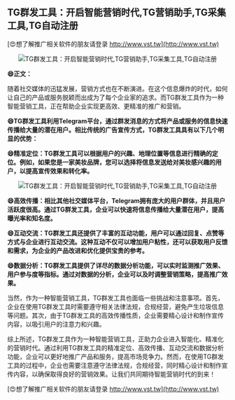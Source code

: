 ## **TG群发工具：开启智能营销时代,TG营销助手,TG采集工具,TG自动注册**

[😍想了解推广相关软件的朋友请登录 http://www.vst.tw](http://www.vst.tw)

 <center><img src="https://vst.tw/MP4/tuiguang/png/0.png" alt="TG群发工具：开启智能营销时代,TG营销助手,TG采集工具,TG自动注册"></center>

**😄正文：**

随着社交媒体的迅猛发展，营销方式也在不断演进。在这个信息爆炸的时代，如何让自己的产品或服务脱颖而出成为了每个企业家的追求。而TG群发工具作为一种智能营销工具，正在帮助企业实现更高效、更精准的推广和营销。

**😄TG群发工具利用Telegram平台，通过群发消息的方式将产品或服务的信息快速传播给大量的潜在用户。相比传统的广告宣传方式，TG群发工具具有以下几个明显的优势：**

**😄精准定位：TG群发工具可以根据用户的兴趣、地理位置等信息进行精确的定位。例如，如果您是一家美妆品牌，您可以选择将信息发送给对美妆感兴趣的用户，以提高宣传效果和转化率。**

 <center><img src="https://vst.tw/MP4/tuiguang/png/7.png" alt="TG群发工具：开启智能营销时代,TG营销助手,TG采集工具,TG自动注册"></center>

**😄高效传播：相比其他社交媒体平台，Telegram拥有庞大的用户群体，并且用户活跃度很高。通过TG群发工具，企业可以快速将信息传播给大量潜在用户，提高曝光率和知名度。**

**😄互动交流：TG群发工具还提供了丰富的互动功能，用户可以通过回复、点赞等方式与企业进行互动交流。这种互动不仅可以增加用户粘性，还可以获取用户反馈和需求，为企业的产品改进和优化提供宝贵的参考。**

**😄数据分析：TG群发工具提供了详尽的数据分析功能，可以实时监测推广效果、用户参与度等指标。通过对数据的分析，企业可以及时调整营销策略，提高推广效果。**

当然，作为一种智能营销工具，TG群发工具也面临一些挑战和注意事项。首先，企业在使用TG群发工具时需要遵守相关法律法规，合规经营，避免产生垃圾信息等问题。其次，由于TG群发工具的高效传播性质，企业需要精心设计和制作宣传内容，以吸引用户的注意力和兴趣。

综上所述，TG群发工具作为一种智能营销工具，正助力企业进入智能化、精准化的营销时代。通过利用TG群发工具的精准定位、高效传播、互动交流和数据分析功能，企业可以更好地推广产品和服务，提高市场竞争力。然而，在使用TG群发工具的过程中，企业也需要注意遵守法律法规，合规经营，同时精心设计和制作宣传内容，以确保取得良好的营销效果。让我们共同期待智能营销时代的到来！

[😍想了解推广相关软件的朋友请登录 http://www.vst.tw](http://www.vst.tw)



